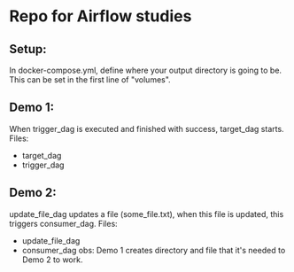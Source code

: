 # Repo for Airflow studies
## Setup:
In docker-compose.yml, define where your output directory is going to be. This can be set in the first line of "volumes".

## Demo 1:
When trigger_dag is executed and finished with success, target_dag starts. Files:
- target_dag
- trigger_dag

## Demo 2:
update_file_dag updates a file (some_file.txt), when this file is updated, this triggers consumer_dag. Files:
- update_file_dag
- consumer_dag
obs: Demo 1 creates directory and file that it's needed to Demo 2 to work.